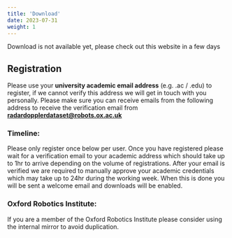 ```yaml
---
title: 'Download'
date: 2023-07-31
weight: 1
---
```



Download is not available yet, please check out this website in a few days


## Registration

Please use your **university academic email address** (e.g. .ac / .edu) to register, if we cannot verify this address we will get in touch with you personally.
Please make sure you can receive emails from the following address to receive the verification email from **radardopplerdataset@robots.ox.ac.uk**

### Timeline:
Please only register once below per user.
Once you have registered please wait for a verification email to your academic address which should take up to 1hr to arrive depending on the volume of registrations.
After your email is verified we are required to manually approve your academic credentials which may take up to 24hr during the working week.
When this is done you will be sent a welcome email and downloads will be enabled.

### Oxford Robotics Institute:
If you are a member of the Oxford Robotics Institute please consider using the internal mirror to avoid duplication.

<!--form method="post" action="https://forms.un-static.com/forms/YOUR_ENDPOINT_REFERENCE">
  <div class="form-group row">
    <label for="name" class="col-4 col-form-label">Name</label>
    <div class="col-8">
      <div class="input-group">
        <div class="input-group-addon">
          <i class="fa fa-user"></i>
        </div>
        <input id="name" name="name" placeholder="Please enter your name" type="text" required="required" class="form-control">
      </div>
    </div>
  </div>
  <div class="form-group row">
    <label for="email" class="col-4 col-form-label">E-mail address</label>
    <div class="col-8">
      <div class="input-group">
        <div class="input-group-addon">
          <i class="fa fa-envelope"></i>
        </div>
        <input id="email" name="email" placeholder="Your e-mail address" type="text" required="required" class="form-control">
      </div>
    </div>
  </div>
  <div class="form-group row">
    <label for="message" class="col-4 col-form-label">Message</label>
    <div class="col-8">
      <textarea id="message" name="message" cols="40" rows="10" required="required" class="form-control"></textarea>
    </div>
  </div>
  <div class="form-group row">
    <div class="offset-4 col-8">
      <button name="submit" type="submit" class="btn btn-primary">Send</button>
    </div>
  </div>
  <div class="text-center">
    <p><small>(Powered by <a rel="nofollow" href="Un-static Forms">Un-static Forms</a>)</small></p>
  </div>
</form-->
